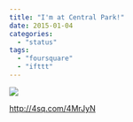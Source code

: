 ```yaml
---
title: "I'm at Central Park!"
date: 2015-01-04
categories: 
  - "status"
tags: 
  - "foursquare"
  - "ifttt"
---
```


![](images/1mk2EeG)  
  
http://4sq.com/4MrJyN
